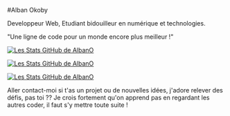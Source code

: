 #Alban Okoby

Developpeur Web, Etudiant bidouilleur en numérique et technologies.

"Une ligne de code pour un monde encore plus meilleur !"

[![Les Stats GitHub de AlbanO](https://github-readme-stats.vercel.app/api?username=alban-okoby&theme=highcontrast&show_icons=true&count_private=true&show_owner=true)](https://github.com/anuraghazra/github-readme-stats)


[![Les Stats GitHub de AlbanO](https://github-readme-stats.vercel.app/api/top-langs/?username=alban-okoby&theme=highcontrast&show_icons=true&layout=compact)](https://github.com/anuraghazra/github-readme-stats)

[![Les Stats GitHub de AlbanO](https://github-readme-stats.vercel.app/api?username=alban-okoby&theme=highcontrast&show_icons=true&repo=github-readme-stats&show_owner=true)](https://github.com/anuraghazra/github-readme-stats)

Aller contact-moi si t'as un projet ou de nouvelles idées, j'adore relever des défis, pas toi ?? Je crois fortement qu'on apprend pas en regardant les autres coder, il faut s'y mettre toute suite !

